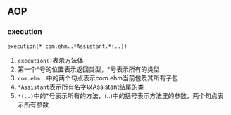 ## AOP

### execution

`execution(* com.ehm..*Assistant.*(..))`

1. `execution()`表示方法体
2. 第一个*号的位置表示返回类型，*号表示所有的类型
3. `com.ehm..`中的两个句点表示com.ehm当前包及其所有子包
4. `*Assistant`表示所有名字以Assistant结尾的类
5. `*(..)`中的*号表示所有的方法，(..)中的括号表示方法里的参数，两个句点表示所有参数
